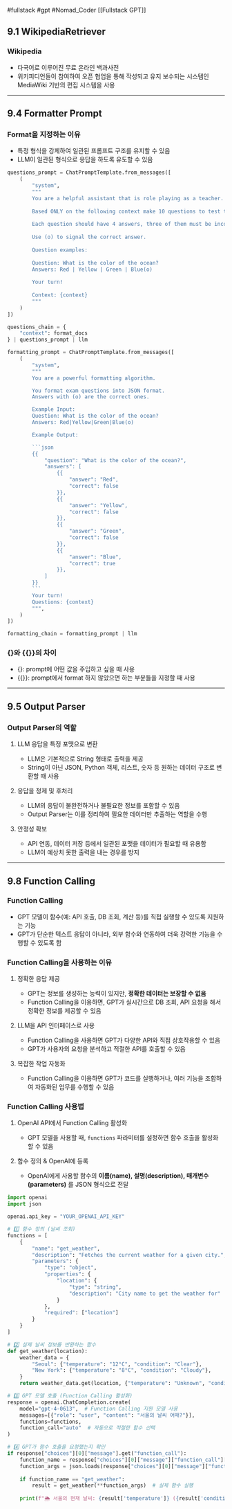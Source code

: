 #fullstack #gpt #Nomad_Coder [[Fullstack GPT]]

## 9.1 WikipediaRetriever
### Wikipedia
- 다국어로 이루어진 무료 온라인 백과사전
- 위키피디언들이 참여하여 오픈 협업을 통해 작성되고 유지 보수되는 시스템인 MediaWiki 기반의 편집 시스템을 사용


---
## 9.4 Formatter Prompt
### Format을 지정하는 이유
- 특정 형식을 강제하여 일관된 프롬프트 구조를 유지할 수 있음
- LLM이 일관된 형식으로 응답을 하도록 유도할 수 있음
```python
questions_prompt = ChatPromptTemplate.from_messages([
    (
        "system",
        """
        You are a helpful assistant that is role playing as a teacher.
        
        Based ONLY on the following context make 10 questions to test the user's knowledge about the text.
        
        Each question should have 4 answers, three of them must be incorrect and one should be correct.
        
        Use (o) to signal the correct answer.
        
        Question examples:
        
        Question: What is the color of the ocean?
        Answers: Red | Yellow | Green | Blue(o)
        
        Your turn!
        
        Context: {context}
        """
    )
])

questions_chain = {
    "context": format_docs
} | questions_prompt | llm

formatting_prompt = ChatPromptTemplate.from_messages([
    (
        "system",
        """
        You are a powerful formatting algorithm.

        You format exam questions into JSON format.
        Answers with (o) are the correct ones.

        Example Input:
        Question: What is the color of the ocean?
        Answers: Red|Yellow|Green|Blue(o)

        Example Output:

        ```json
		{{
			"question": "What is the color of the ocean?",
			"answers": [
				{{
					"answer": "Red",
					"correct": false
				}},
				{{
					"answer": "Yellow",
					"correct": false
				}},
				{{
					"answer": "Green",
					"correct": false
				}},
				{{
					"answer": "Blue",
					"correct": true
				}},
			]
		}}
        ```
        Your turn!
        Questions: {context}
        """,
    )
])

formatting_chain = formatting_prompt | llm
```

### {}와 {{}}의 차이
- {}: prompt에 어떤 값을 주입하고 싶을 때 사용
- {{}}: prompt에서 format 하지 않았으면 하는 부분들을 지정할 때 사용


---
## 9.5 Output Parser
### Output Parser의 역할
1. LLM 응답을 특정 포맷으로 변환
	- LLM은 기본적으로 String 형태로 출력을 제공
	- String이 아닌 JSON, Python 객체, 리스트, 숫자 등 원하는 데이터 구조로 변환할 때 사용

2. 응답을 정제 및 후처리
	- LLM의 응답이 불완전하거나 불필요한 정보를 포함할 수 있음
	- Output Parser는 이를 정리하여 필요한 데이터만 추출하는 역할을 수행

3. 안정성 확보
	- API 연동, 데이터 저장 등에서 일관된 포맷을 데이터가 필요할 때 유용함
	- LLM이 예상치 못한 출력을 내는 경우를 방지


---
## 9.8 Function Calling
### Function Calling
- GPT 모델이 함수(예: API 호출, DB 조회, 계산 등)를 직접 실행할 수 있도록 지원하는 기능
- GPT가 단순한 텍스트 응답이 아니라, 외부 함수와 연동하여 더욱 강력한 기능을 수행할 수 있도록 함

### Function Calling을 사용하는 이유
1. 정확한 응답 제공
	- GPT는 정보를 생성하는 능력이 있지만, **정확한 데이터는 보장할 수 없음**
	- Function Calling을 이용하면, GPT가 실시간으로 DB 조회, API 요청을 해서 정확한 정보를 제공할 수 있음

2. LLM을 API 인터페이스로 사용
	- Function Calling을 사용하면 GPT가 다양한 API와 직접 상호작용할 수 있음
	- GPT가 사용자의 요청을 분석하고 적절한 API를 호출할 수 있음

3. 복잡한 작업 자동화
	- Function Calling을 이용하면 GPT가 코드를 실행하거나, 여러 기능을 조합하여 자동화된 업무를 수행할 수 있음

### Function Calling 사용법
1. OpenAI API에서 Function Calling 활성화
	- GPT 모델을 사용할 때, `functions` 파라미터를 설정하면 함수 호출을 활성화 할 수 있음

2. 함수 정의 & OpenAI에 등록
	- OpenAI에게 사용할 함수의 **이름(name), 설명(description), 매개변수(parameters)** 를 JSON 형식으로 전달

```python
import openai
import json

openai.api_key = "YOUR_OPENAI_API_KEY"

# 1️⃣ 함수 정의 (날씨 조회)
functions = [
    {
        "name": "get_weather",
        "description": "Fetches the current weather for a given city.",
        "parameters": {
            "type": "object",
            "properties": {
                "location": {
                    "type": "string",
                    "description": "City name to get the weather for"
                }
            },
            "required": ["location"]
        }
    }
]

# 2️⃣ 실제 날씨 정보를 반환하는 함수
def get_weather(location):
    weather_data = {
        "Seoul": {"temperature": "12°C", "condition": "Clear"},
        "New York": {"temperature": "8°C", "condition": "Cloudy"},
    }
    return weather_data.get(location, {"temperature": "Unknown", "condition": "Unknown"})

# 3️⃣ GPT 모델 호출 (Function Calling 활성화)
response = openai.ChatCompletion.create(
    model="gpt-4-0613",  # Function Calling 지원 모델 사용
    messages=[{"role": "user", "content": "서울의 날씨 어때?"}],
    functions=functions,
    function_call="auto"  # 자동으로 적절한 함수 선택
)

# 4️⃣ GPT가 함수 호출을 요청했는지 확인
if response["choices"][0]["message"].get("function_call"):
    function_name = response["choices"][0]["message"]["function_call"]["name"]
    function_args = json.loads(response["choices"][0]["message"]["function_call"]["arguments"])
    
    if function_name == "get_weather":
        result = get_weather(**function_args)  # 실제 함수 실행
    
    print(f"🌦️ 서울의 현재 날씨: {result['temperature']} ({result['condition']})")

```

